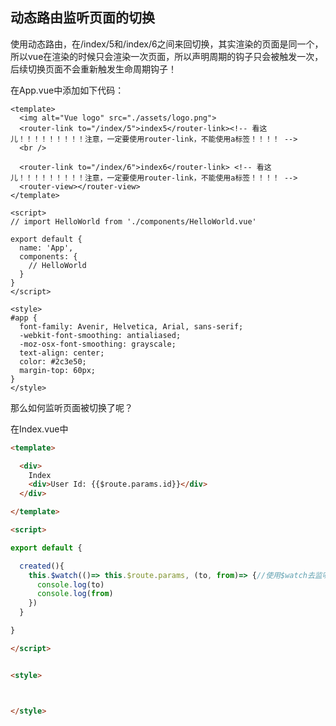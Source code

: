 ## 动态路由监听页面的切换

使用动态路由，在/index/5和/index/6之间来回切换，其实渲染的页面是同一个，所以vue在渲染的时候只会渲染一次页面，所以声明周期的钩子只会被触发一次，后续切换页面不会重新触发生命周期钩子！



在App.vue中添加如下代码：

```vue
<template>
  <img alt="Vue logo" src="./assets/logo.png">
  <router-link to="/index/5">index5</router-link><!-- 看这儿！！！！！！！！！注意，一定要使用router-link，不能使用a标签！！！！ -->
  <br />

  <router-link to="/index/6">index6</router-link> <!-- 看这儿！！！！！！！！！注意，一定要使用router-link，不能使用a标签！！！！ -->
  <router-view></router-view>  
</template>

<script>
// import HelloWorld from './components/HelloWorld.vue'

export default {
  name: 'App',
  components: {
    // HelloWorld
  }
}
</script>

<style>
#app {
  font-family: Avenir, Helvetica, Arial, sans-serif;
  -webkit-font-smoothing: antialiased;
  -moz-osx-font-smoothing: grayscale;
  text-align: center;
  color: #2c3e50;
  margin-top: 60px;
}
</style>

```





那么如何监听页面被切换了呢？

在Index.vue中

```html
<template>

  <div>
    Index
    <div>User Id: {{$route.params.id}}</div>
  </div>

</template>

<script>

export default {

  created(){
    this.$watch(()=> this.$route.params, (to, from)=> {//使用$watch去监听某个参数的变化，以达到监听页面切换的效果
      console.log(to)
      console.log(from)
    })
  }

}

</script>


<style>



</style>

```

